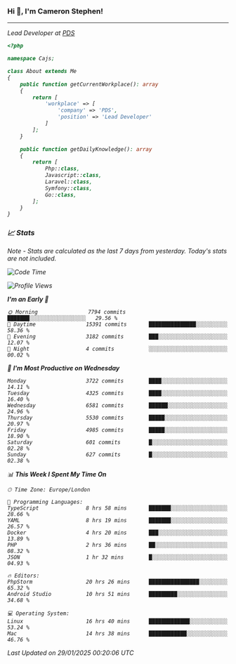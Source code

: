 ### Hi 👋, I'm Cameron Stephen!
<hr>
<p><em>Lead Developer at <a href="https://prindatasolutions.co.uk">PDS</a></p>


```php
<?php

namespace Cajs;

class About extends Me
{
    public function getCurrentWorkplace(): array
    {
        return [
            'workplace' => [
                'company' => 'PDS',
                'position' => 'Lead Developer'
            ]
        ];
    }

    public function getDailyKnowledge(): array
    {
        return [
            Php::class,
            Javascript::class,
            Laravel::class,
            Symfony::class,
            Go::class,
        ];
    }
}
```

### 📈 Stats
<p><em>Note - Stats are calculated as the last 7 days from yesterday. Today's stats are not included.</em></p>


<!--START_SECTION:waka-->
![Code Time](http://img.shields.io/badge/Code%20Time-4%2C234%20hrs%2018%20mins-blue)

![Profile Views](http://img.shields.io/badge/Profile%20Views-0-blue)

**I'm an Early 🐤** 

```text
🌞 Morning                7794 commits        ███████░░░░░░░░░░░░░░░░░░   29.56 % 
🌆 Daytime                15391 commits       ███████████████░░░░░░░░░░   58.36 % 
🌃 Evening                3182 commits        ███░░░░░░░░░░░░░░░░░░░░░░   12.07 % 
🌙 Night                  4 commits           ░░░░░░░░░░░░░░░░░░░░░░░░░   00.02 % 
```
📅 **I'm Most Productive on Wednesday** 

```text
Monday                   3722 commits        ████░░░░░░░░░░░░░░░░░░░░░   14.11 % 
Tuesday                  4325 commits        ████░░░░░░░░░░░░░░░░░░░░░   16.40 % 
Wednesday                6581 commits        ██████░░░░░░░░░░░░░░░░░░░   24.96 % 
Thursday                 5530 commits        █████░░░░░░░░░░░░░░░░░░░░   20.97 % 
Friday                   4985 commits        █████░░░░░░░░░░░░░░░░░░░░   18.90 % 
Saturday                 601 commits         █░░░░░░░░░░░░░░░░░░░░░░░░   02.28 % 
Sunday                   627 commits         █░░░░░░░░░░░░░░░░░░░░░░░░   02.38 % 
```


📊 **This Week I Spent My Time On** 

```text
🕑︎ Time Zone: Europe/London

💬 Programming Languages: 
TypeScript               8 hrs 58 mins       ███████░░░░░░░░░░░░░░░░░░   28.66 % 
YAML                     8 hrs 19 mins       ███████░░░░░░░░░░░░░░░░░░   26.57 % 
Docker                   4 hrs 20 mins       ███░░░░░░░░░░░░░░░░░░░░░░   13.89 % 
PHP                      2 hrs 36 mins       ██░░░░░░░░░░░░░░░░░░░░░░░   08.32 % 
JSON                     1 hr 32 mins        █░░░░░░░░░░░░░░░░░░░░░░░░   04.93 % 

🔥 Editors: 
PhpStorm                 20 hrs 26 mins      ████████████████░░░░░░░░░   65.32 % 
Android Studio           10 hrs 51 mins      █████████░░░░░░░░░░░░░░░░   34.68 % 

💻 Operating System: 
Linux                    16 hrs 40 mins      █████████████░░░░░░░░░░░░   53.24 % 
Mac                      14 hrs 38 mins      ████████████░░░░░░░░░░░░░   46.76 % 
```


 Last Updated on 29/01/2025 00:20:06 UTC
<!--END_SECTION:waka-->
